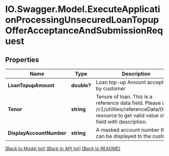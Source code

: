 # IO.Swagger.Model.ExecuteApplicationProcessingUnsecuredLoanTopupOfferAcceptanceAndSubmissionRequest
## Properties

Name | Type | Description | Notes
------------ | ------------- | ------------- | -------------
**LoanTopupAmount** | **double?** | Loan top-up Amount accepted by customer | 
**Tenor** | **string** | Tenure of loan. This is a reference data field. Please use /v1/utilities/referenceData/{tenor} resource to get valid value of this field with description. | 
**DisplayAccountNumber** | **string** | A masked account number that can be displayed to the customer | 

[[Back to Model list]](../README.md#documentation-for-models) [[Back to API list]](../README.md#documentation-for-api-endpoints) [[Back to README]](../README.md)

